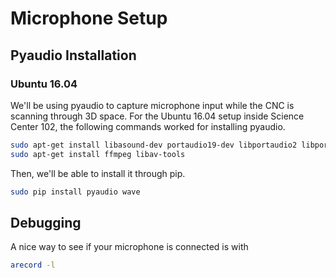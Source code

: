 # Microphone Setup

## Pyaudio Installation

### Ubuntu 16.04

We'll be using pyaudio to capture microphone input while the CNC is scanning through 3D space. For the Ubuntu 16.04 setup inside Science Center 102, the following commands worked for installing pyaudio.

```bash
sudo apt-get install libasound-dev portaudio19-dev libportaudio2 libportaudiocpp0
sudo apt-get install ffmpeg libav-tools
```

Then, we'll be able to install it through pip.

```bash
sudo pip install pyaudio wave
```

## Debugging

A nice way to see if your microphone is connected is with

```bash
arecord -l
```